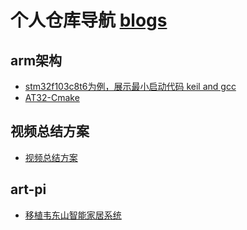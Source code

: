 # 个人仓库导航 [blogs](https://blogs.hedejiang.top)



## **arm架构**

- [stm32f103c8t6为例，展示最小启动代码 keil and gcc](https://github.com/newbie-jiang/stm32c8t6-mini-start)
- [AT32-Cmake](https://github.com/newbie-jiang/at32-cmake)

## **视频总结方案**

- [视频总结方案](https://github.com/newbie-jiang/at32-cmake)

## **art-pi**

- [移植韦东山智能家居系统](https://github.com/newbie-jiang/100ask-study)

  





